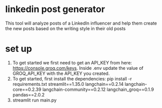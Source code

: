 # linkedin post generator
This tool will analyze posts of a LinkedIn influencer and help them create the new posts based on the writing style in their old posts

# set up
1. To get started we first need to get an API_KEY from here: https://console.groq.com/keys. Inside .env update the value of GROQ_API_KEY with the API_KEY you created.
2. To get started, first install the dependencies:
     pip install -r requirements.txt
        streamlit==1.35.0
        langchain==0.2.14
        langchain-core==0.2.39
        langchain-community==0.2.12
        langchain_groq==0.1.9
        pandas==2.0.2
3. streamlit run main.py
